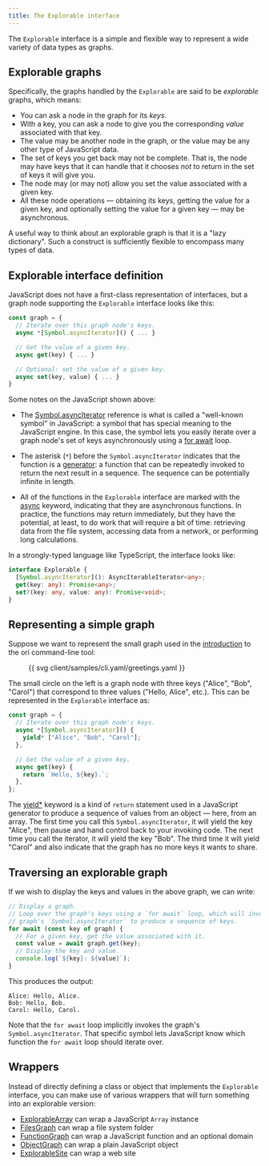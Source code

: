 ```yaml
---
title: The Explorable interface
---
```


The `Explorable` interface is a simple and flexible way to represent a wide variety of data types as graphs.

## Explorable graphs

Specifically, the graphs handled by the `Explorable` are said to be _explorable_ graphs, which means:

- You can ask a node in the graph for its _keys_.
- With a key, you can ask a node to give you the corresponding _value_ associated with that key.
- The value may be another node in the graph, or the value may be any other type of JavaScript data.
- The set of keys you get back may not be complete. That is, the node may have keys that it can handle that it chooses _not_ to return in the set of keys it will give you.
- The node may (or may not) allow you set the value associated with a given key.
- All these node operations — obtaining its keys, getting the value for a given key, and optionally setting the value for a given key — may be asynchronous.

A useful way to think about an explorable graph is that it is a "lazy dictionary". Such a construct is sufficiently flexible to encompass many types of data.

## Explorable interface definition

JavaScript does not have a first-class representation of interfaces, but a graph node supporting the `Explorable` interface looks like this:

```js
const graph = {
  // Iterate over this graph node's keys.
  async *[Symbol.asyncIterator]() { ... }

  // Get the value of a given key.
  async get(key) { ... }

  // Optional: set the value of a given key.
  async set(key, value) { ... }
}
```

Some notes on the JavaScript shown above:

- The [Symbol.asyncIterator](https://developer.mozilla.org/en-US/docs/Web/JavaScript/Reference/Global_Objects/Symbol/asyncIterator) reference is what is called a "well-known symbol" in JavaScript: a symbol that has special meaning to the JavaScript engine. In this case, the symbol lets you easily iterate over a graph node's set of keys asynchronously using a [for await](https://developer.mozilla.org/en-US/docs/Web/JavaScript/Reference/Statements/for-await...of) loop.

- The asterisk (`*`) before the `Symbol.asyncIterator` indicates that the function is a [generator](https://developer.mozilla.org/en-US/docs/Web/JavaScript/Reference/Global_Objects/Generator): a function that can be repeatedly invoked to return the next result in a sequence. The sequence can be potentially infinite in length.

- All of the functions in the `Explorable` interface are marked with the [async](https://developer.mozilla.org/en-US/docs/Web/JavaScript/Reference/Statements/async_function) keyword, indicating that they are asynchronous functions. In practice, the functions may return immediately, but they have the potential, at least, to do work that will require a bit of time: retrieving data from the file system, accessing data from a network, or performing long calculations.

In a strongly-typed language like TypeScript, the interface looks like:

```ts
interface Explorable {
  [Symbol.asyncIterator](): AsyncIterableIterator<any>;
  get(key: any): Promise<any>;
  set?(key: any, value: any): Promise<void>;
}
```

## Representing a simple graph

Suppose we want to represent the small graph used in the [introduction](/cli/) to the ori command-line tool:

<figure>
{{ svg client/samples/cli.yaml/greetings.yaml }}
</figure>

The small circle on the left is a graph node with three keys ("Alice", "Bob", "Carol") that correspond to three values ("Hello, Alice", etc.). This can be represented in the `Explorable` interface as:

```js
const graph = {
  // Iterate over this graph node's keys.
  async *[Symbol.asyncIterator]() {
    yield* ["Alice", "Bob", "Carol"];
  },

  // Get the value of a given key.
  async get(key) {
    return `Hello, ${key}.`;
  },
};
```

The [yield\*](https://developer.mozilla.org/en-US/docs/Web/JavaScript/Reference/Operators/yield*) keyword is a kind of `return` statement used in a JavaScript generator to produce a sequence of values from an object — here, from an array. The first time you call this `Symbol.asyncIterator`, it will yield the key "Alice", then pause and hand control back to your invoking code. The next time you call the iterator, it will yield the key "Bob". The third time it will yield "Carol" and also indicate that the graph has no more keys it wants to share.

## Traversing an explorable graph

If we wish to display the keys and values in the above graph, we can write:

```js
// Display a graph.
// Loop over the graph's keys using a `for await` loop, which will invoke the
// graph's `Symbol.asyncIterator` to produce a sequence of keys.
for await (const key of graph) {
  // For a given key, get the value associated with it.
  const value = await graph.get(key);
  // Display the key and value.
  console.log(`${key}: ${value}`);
}
```

This produces the output:

```console
Alice: Hello, Alice.
Bob: Hello, Bob.
Carol: Hello, Carol.
```

Note that the `for await` loop implicitly invokes the graph's `Symbol.asyncIterator`. That specific symbol lets JavaScript know which function the `for await` loop should iterate over.

## Wrappers

Instead of directly defining a class or object that implements the `Explorable` interface, you can make use of various wrappers that will turn something into an explorable version:

- [ExplorableArray](ExplorableArray.html) can wrap a JavaScript `Array` instance
- [FilesGraph](FilesGraph.html) can wrap a file system folder
- [FunctionGraph](ExplorableFunctions.html) can wrap a JavaScript function and an optional domain
- [ObjectGraph](ObjectGraph.html) can wrap a plain JavaScript object
- [ExplorableSite](ExplorableSite.html) can wrap a web site

